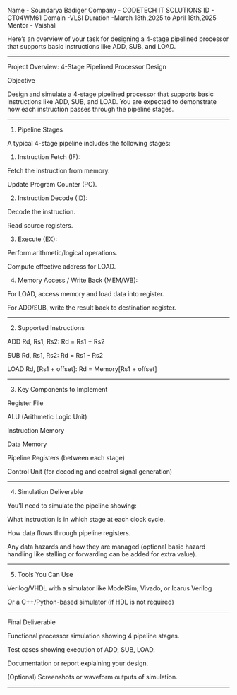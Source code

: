 Name - Soundarya Badiger
Company - CODETECH IT SOLUTIONS
ID - CT04WM61
Domain -VLSI
Duration -March 18th,2025 to April 18th,2025
Mentor - Vaishali

Here’s an overview of your task for designing a 4-stage pipelined processor that supports basic instructions like ADD, SUB, and LOAD.

---

Project Overview: 4-Stage Pipelined Processor Design

Objective

Design and simulate a 4-stage pipelined processor that supports basic instructions like ADD, SUB, and LOAD. You are expected to demonstrate how each instruction passes through the pipeline stages.


---

1. Pipeline Stages

A typical 4-stage pipeline includes the following stages:

1. Instruction Fetch (IF):

Fetch the instruction from memory.

Update Program Counter (PC).



2. Instruction Decode (ID):

Decode the instruction.

Read source registers.



3. Execute (EX):

Perform arithmetic/logical operations.

Compute effective address for LOAD.



4. Memory Access / Write Back (MEM/WB):

For LOAD, access memory and load data into register.

For ADD/SUB, write the result back to destination register.





---

2. Supported Instructions

ADD Rd, Rs1, Rs2: Rd = Rs1 + Rs2

SUB Rd, Rs1, Rs2: Rd = Rs1 - Rs2

LOAD Rd, [Rs1 + offset]: Rd = Memory[Rs1 + offset]



---

3. Key Components to Implement

Register File

ALU (Arithmetic Logic Unit)

Instruction Memory

Data Memory

Pipeline Registers (between each stage)

Control Unit (for decoding and control signal generation)



---

4. Simulation Deliverable

You’ll need to simulate the pipeline showing:

What instruction is in which stage at each clock cycle.

How data flows through pipeline registers.

Any data hazards and how they are managed (optional basic hazard handling like stalling or forwarding can be added for extra value).



---

5. Tools You Can Use

Verilog/VHDL with a simulator like ModelSim, Vivado, or Icarus Verilog

Or a C++/Python-based simulator (if HDL is not required)



---

Final Deliverable

Functional processor simulation showing 4 pipeline stages.

Test cases showing execution of ADD, SUB, LOAD.

Documentation or report explaining your design.

(Optional) Screenshots or waveform outputs of simulation.

---
